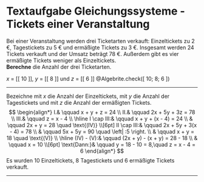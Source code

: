 <!--
version:  0.0.1
language: de


@style
main > *:not(:last-child) {
  margin-bottom: 3rem;
}

input {
    text-align: center;
}

.flex-container {
    display: flex;
    flex-wrap: wrap;
    align-items: stretch;
    gap: 20px;
}

.flex-child {
    flex: 1;
    min-width: 350px;
    margin-right: 20px;
}

@media (max-width: 400px) {
    .flex-child {
        flex: 100%;
        margin-right: 0;
    }
}
@end

formula: \carry   \textcolor{red}{\scriptsize #1}
formula: \digit   \rlap{\carry{#1}}\phantom{#2}#2
formula: \permil  \text{‰}

import: https://raw.githubusercontent.com/LiaTemplates/Tikz-Jax/main/README.md

script: https://cdn.jsdelivr.net/gh/LiaTemplates/Tikz-Jax@main/dist/index.js

import: https://raw.githubusercontent.com/liaTemplates/algebrite/master/README.md




tags: Gleichungssysteme, Sachaufgabe, mittel, niedrig, Berechnen

comment: Löse eine Sachaufgabe zu Tickets einer Veranstaltung mittels der Gleichungssysteme.

author: Martin Lommatzsch

-->




# Textaufgabe Gleichungssysteme - Tickets einer Veranstaltung




Bei einer Veranstaltung werden drei Ticketarten verkauft: Einzeltickets zu 2 €, Tagestickets zu 5 € und ermäßigte Tickets zu 3 €. Insgesamt werden 24 Tickets verkauft und der Umsatz beträgt 78 €. Außerdem gibt es vier ermäßigte Tickets weniger als Einzeltickets.  
**Berechne** die Anzahl der drei Ticketarten.

<!-- data-solution-button="5"-->
$x$ = [[  10  ]], $y$ = [[  8  ]] und $z$ = [[  6  ]]
@Algebrite.check([ 10; 8; 6 ])
************
Bezeichne mit $x$ die Anzahl der Einzeltickets, mit $y$ die Anzahl der Tagestickets und mit $z$ die Anzahl der ermäßigten Tickets.
$$
\begin{align*}
I.& \qquad x + y + z = 24 \\
II.& \qquad 2x + 5y + 3z = 78 \\
III.& \qquad z = x - 4 \\ \hline
I \cap III:& \qquad x + y + (x - 4) = 24 \\
& \qquad 2x + y = 28 \quad \text{(IV)} \\[6pt]
II \cap III:& \qquad 2x + 5y + 3(x - 4) = 78 \\
& \qquad 5x + 5y = 90 \quad \left| :5 \right. \\
& \qquad x + y = 18 \quad \text{(V)} \\ \hline
(IV) - (V):& \qquad (2x + y) - (x + y) = 28 - 18 \\
& \qquad x = 10 \\[6pt]
\text{Dann:}& \qquad y = 18 - 10 = 8,\quad z = x - 4 = 6
\end{align*}
$$
Es wurden $10$ Einzeltickets, $8$ Tagestickets und $6$ ermäßigte Tickets verkauft.
************




